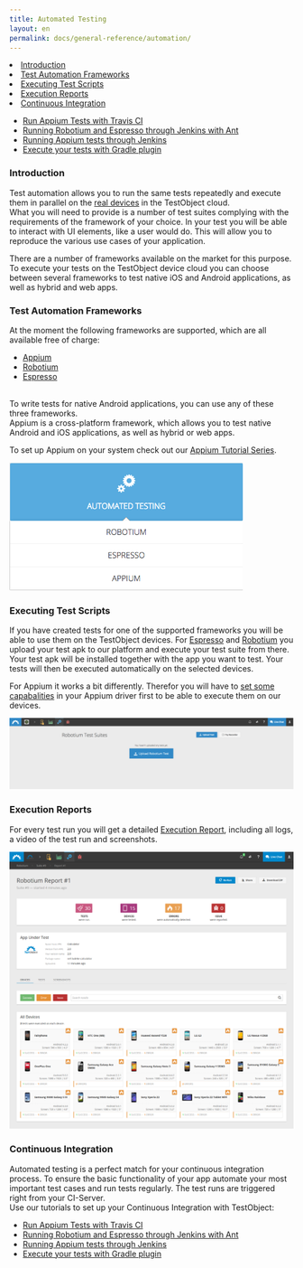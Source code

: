 ```yaml
---
title: Automated Testing
layout: en
permalink: docs/general-reference/automation/
---
```



<li><a href="#introduction">Introduction</a></li>
<li><a href="#frameworks">Test Automation Frameworks</a></li>
<li><a href="#scripts">Executing Test Scripts</a></li>
<li><a href="#reporting">Execution Reports</a></li>
<li><a href="#continuous-integration">Continuous Integration</a></li>
<ul>    <li><a href="/docs/guides/appium-travisci/">Run Appium Tests with Travis CI</a></li>
        <li><a href="/docs/guides/robotium-espresso-jenkins-ant/">Running Robotium and Espresso through Jenkins with Ant</a></li>
        <li><a href="/docs/guides/appium-jenkins-gradle/">Running Appium tests through Jenkins</a></li>
        <li><a href="docs/guides/gradle-plugin/">Execute your tests with Gradle plugin</a>
</li>
</ul>

<h3 id="introduction">Introduction</h3>

Test automation allows you to run the same tests repeatedly and execute them in parallel on the <a href="/docs/general-reference/devices/">real devices</a> in the TestObject cloud.<br>
What you will need to provide is a number of test suites complying with the requirements of the framework of your choice. In your test you will be able to interact  with UI elements, like a user would do. This will allow you to reproduce the various use cases of your application.

There are a number of frameworks available on the market for this purpose. To execute your tests on the TestObject device cloud you can choose between several  frameworks to test native iOS and Android applications, as well as hybrid and web apps. 
 

<h3 id="frameworks">Test Automation Frameworks</h3>

At the moment the following frameworks are supported, which are all available free of charge:

* <a href="/docs/tools/appium/introduction/">Appium</a>
* <a href="/docs/testing-tools/robotium-espresso/introduction/#Robotium">Robotium</a>
* <a href="/docs/testing-tools/robotium-espresso/introduction/#Espresso">Espresso</a>

<br> To write tests for native Android applications, you can use any of these three frameworks.
<br> Appium is a cross-platform framework, which allows you to test native Android and iOS applications, as well as hybrid or web apps.

To set up Appium on your system check out our <a href="/docs/guides/appium-ser/">Appium Tutorial Series</a>.

<img class="shadow" src="/img/tools/automation/Automation_Frameworks.png"  alt="Automation Frame work Button">


<h3 id="scripts">Executing Test Scripts</h3>

If you have created tests for one of the supported frameworks you will be able to use them on the TestObject devices. 
For <a href="/docs/testing-tools/robotium-espresso/introduction/#Espresso">Espresso</a> and <a href="/docs/testing-tools/robotium-espresso/introduction/#Robotium">Robotium</a> you upload your test apk to our platform and execute your test suite from there. Your test apk will be installed together with the app you want to test. Your tests will then be executed automatically on the selected devices.<br>

For Appium it works a bit differently. Therefor you will have to <a href="/docs/testing-tools/appium/setup/">set some capabalities</a> in your Appium driver first to be able to execute them on our devices.<br>

<img class="center shadow" src="/img/tools/automation/Upload_Robotium_test.png" alt="Upload Robotium Test">


<h3 id="reporting">Execution Reports</h3>

For every test run you will get a detailed <a href="/docs/testing-tools/automation/reporting/">Execution Report</a>, including all logs, a video of the test run and screenshots.

<img class="center shadow" src="/img/tools/reporting/automation-report.png" alt="Automation Report">


<h3 id="continuous-integration">Continuous Integration</h3>

Automated testing is a perfect match for your continuous integration process. To ensure the basic functionality of your app automate your most important test cases and run tests regularly. The test runs are triggered right from your CI-Server.<br>
Use our tutorials to set up your Continuous Integration with TestObject:

+ <a href="/docs/guides/appium-travisci/">Run Appium Tests with Travis CI</a>
+ <a href="/docs/guides/robotium-espresso-jenkins-ant/">Running Robotium and Espresso through Jenkins with Ant</a>
+ <a href="/docs/guides/appium-jenkins-gradle/">Running Appium tests through Jenkins</a>
+ <a href="docs/guides/gradle-plugin/">Execute your tests with Gradle plugin</a>
